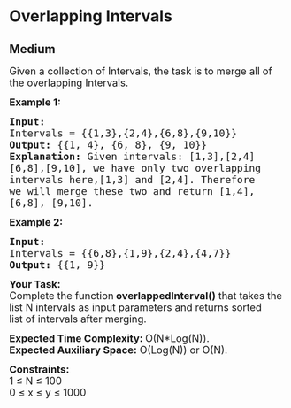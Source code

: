 # Overlapping Intervals
## Medium
<div class="problems_problem_content__Xm_eO"><p><span style="font-size:18px">Given a collection of Intervals, the task is to merge all of the overlapping Intervals.</span></p>

<p><strong><span style="font-size:18px">Example 1:</span></strong></p>

<pre style="position: relative;"><strong><span style="font-size:18px">Input:</span></strong><span style="font-size:18px">
Intervals = {{1,3},{2,4},{6,8},{9,10}}
<strong>Output: </strong>{{1, 4}, {6, 8}, {9, 10}}<strong>
Explanation: </strong>Given intervals: [1,3],[2,4]
[6,8],[9,10], we have only two overlapping
intervals here,[1,3] and [2,4]. Therefore
we will merge these two and return [1,4],
[6,8], [9,10].</span>
<div class="open_grepper_editor" title="Edit &amp; Save To Grepper"></div></pre>

<p><strong><span style="font-size:18px">Example 2:</span></strong></p>

<pre style="position: relative;"><strong><span style="font-size:18px">Input:</span></strong><span style="font-size:18px">
Intervals = {{6,8},{1,9},{2,4},{4,7}}
<strong>Output: </strong>{{1, 9}}</span><div class="open_grepper_editor" title="Edit &amp; Save To Grepper"></div></pre>

<p><span style="font-size:18px"><strong>Your Task:</strong><br>
Complete the function<strong> overlappedInterval()</strong> that takes the list N intervals&nbsp;as input parameters and returns sorted list&nbsp;of intervals after merging.</span></p>

<p><span style="font-size:18px"><strong>Expected Time Complexity: </strong>O(N*Log(N)).<br>
<strong>Expected Auxiliary Space:</strong> O(Log(N)) or O(N).</span></p>

<p><span style="font-size:18px"><strong>Constraints:</strong><br>
1 ≤ N ≤ 100<br>
0 ≤ x ≤ y ≤ 1000</span></p>
</div>
